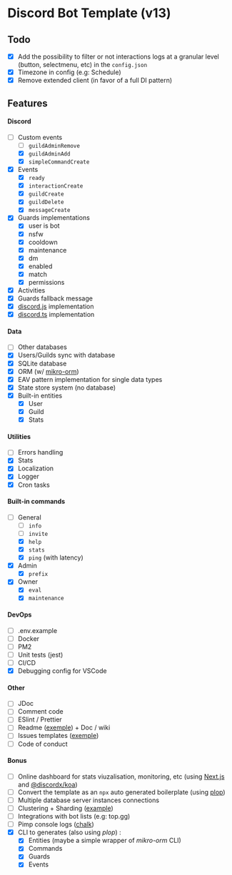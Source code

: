 # Discord Bot Template (v13)

## Todo
- [x] Add the possibility to filter or not interactions logs at a granular level (button, selectmenu, etc) in the `config.json`
- [x] Timezone in config (e.g: Schedule)
- [x] Remove extended client (in favor of a full DI pattern)

## Features

#### Discord
- [ ] Custom events
    - [ ] `guildAdminRemove`
    - [x] `guildAdminAdd`
    - [x] `simpleCommandCreate`
- [x] Events
    - [x] `ready`
    - [x] `interactionCreate`
    - [x] `guildCreate`
    - [x] `guildDelete`
    - [x] `messageCreate`
- [x] Guards implementations
    - [x] user is bot
    - [x] nsfw
    - [x] cooldown
    - [x] maintenance
    - [x] dm
    - [x] enabled
    - [x] match
    - [x] permissions
- [X] Activities
- [x] Guards fallback message
- [x] [discord.js](https://github.com/discordjs/discord.js/) implementation
- [x] [discord.ts](https://github.com/oceanroleplay/discord.ts) implementation

#### Data
- [ ] Other databases
- [x] Users/Guilds sync with database
- [x] SQLite database
- [x] ORM (w/ [mikro-orm](https://github.com/mikro-orm/mikro-orm))
- [x] EAV pattern implementation for single data types
- [x] State store system (no database)
- [x] Built-in entities
    - [x] User
    - [x] Guild
    - [x] Stats

#### Utilities
- [ ] Errors handling
- [x] Stats
- [x] Localization
- [x] Logger
- [x] Cron tasks

#### Built-in commands
- [ ] General
    - [ ] `info`
    - [ ] `invite`
    - [x] `help`
    - [x] `stats`
    - [x] `ping` (with latency)
    
- [x] Admin
    - [x] `prefix`
- [x] Owner
    - [x] `eval`
    - [x] `maintenance`

#### DevOps
- [ ] .env.example
- [ ] Docker
- [ ] PM2
- [ ] Unit tests (jest)
- [ ] CI/CD
- [x] Debugging config for VSCode

#### Other
- [ ] JDoc
- [ ] Comment code
- [ ] ESlint / Prettier
- [ ] Readme ([exemple](https://github.com/cristianireyes/ds-bot-core)) + Doc / wiki 
- [ ] Issues templates ([exemple](https://github.com/oceanroleplay/discord.ts/issues/new/choose))
- [ ] Code of conduct

#### Bonus
- [ ] Online dashboard for stats viuzalisation, monitoring, etc (using [Next.js](https://nextjs.org/) and [@discordx/koa](https://www.npmjs.com/package/@discordx/koa))
- [ ] Convert the template as an `npx` auto generated boilerplate (using [plop](https://github.com/plopjs/plop))
- [ ] Multiple database server instances connections
- [ ] Clustering + Sharding ([example](https://github.com/KevinNovak/Discord-Bot-TypeScript-Template#commands))
- [ ] Integrations with bot lists (e.g: top.gg)
- [ ] Pimp console logs ([chalk](https://github.com/chalk/chalk))
- [x] CLI to generates (also using *plop*) :
    - [x] Entities (maybe a simple wrapper of *mikro-orm* CLI)
    - [x] Commands
    - [x] Guards
    - [x] Events